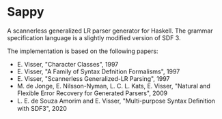# Sappy

A scannerless generalized LR parser generator for Haskell.  The
grammar specification language is a slightly modified version of SDF
3.

The implementation is based on the following papers:

- E. Visser, "Character Classes", 1997
- E. Visser, "A Family of Syntax Defnition Formalisms", 1997
- E. Visser, "Scannerless Generalized-LR Parsing", 1997
- M. de Jonge, E. Nilsson-Nyman, L. C. L. Kats, E. Visser, "Natural and Flexible Error Recovery for Generated Parsers", 2009
- L. E. de Souza Amorim and E. Visser, "Multi-purpose Syntax Deﬁnition with SDF3", 2020

